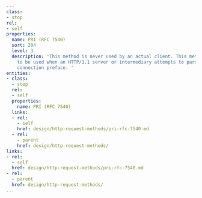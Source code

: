 ```yaml
---
class:
- stop
rel:
- self
properties:
  name: PRI (RFC 7540)
  sort: 304
  level: 3
  description: 'This method is never used by an actual client. This method will appear
    to be used when an HTTP/1.1 server or intermediary attempts to parse an HTTP/2
    connection preface. '
entities:
- class:
  - stop
  rel:
  - self
  properties:
    name: PRI (RFC 7540)
  links:
  - rel:
    - self
    href: design/http-request-methods/pri-rfc-7540.md
  - rel:
    - parent
    href: design/http-request-methods/
links:
- rel:
  - self
  href: design/http-request-methods/pri-rfc-7540.md
- rel:
  - parent
  href: design/http-request-methods/
...
```

